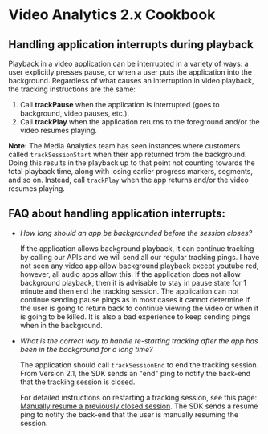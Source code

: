 # Video Analytics 2.x Cookbook

## Handling application interrupts during playback

Playback in a video application can be interrupted in a variety of ways: a
user explicitly presses pause, or when a user puts the application into the
background. Regardless of what causes an interruption in video playback, the
tracking instructions are the same:

1. Call **trackPause** when the application is interrupted (goes to background, video pauses, etc.). 
2. Call **trackPlay** when the application returns to the foreground and/or the video resumes playing.

**Note:** The Media Analytics team has seen instances where customers called 
`trackSessionStart` when their app returned from the background. Doing this 
results in the playback up to that point not counting towards the total playback 
time, along with losing earlier progress markers, segments, and so on. Instead, 
call `trackPlay` when the app returns and/or the video resumes playing.

## FAQ about handling application interrupts:

* _How long should an app be backgrounded before the session closes?_

  If the application allows background playback, it can continue tracking by calling 
  our APIs and we will send all our regular tracking pings. I have not seen any video 
  app allow background playback except youtube red, however, all audio apps allow this. 
  If the application does not allow background playback, then it is advisable to stay 
  in pause state for 1 minute and then end the tracking session. The application can 
  not continue sending pause pings as in most cases it cannot determine if the user 
  is going to return back to continue viewing the video or when it is going to be 
  killed. It is also a bad experience to keep sending pings when in the background.

* _What is the correct way to handle re-starting tracking after the app has been in
  the background for a long time?_

  The application should call `trackSessionEnd` to end the tracking session. From 
  Version 2.1, the SDK sends an "end" ping to notify the back-end that the tracking 
  session is closed. 

  For detailed instructions on restarting a tracking session, see this page: 
  [Manually resume a previously closed session](../va-sdks/js-sdk/manually-resume-session.md).
  The SDK sends a resume ping to notify the back-end that the user is manually 
  resuming the session.
